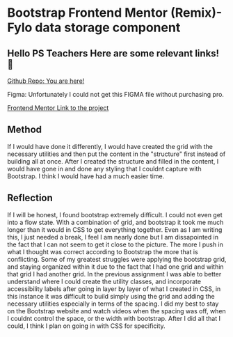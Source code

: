 # Bootstrap Frontend Mentor (Remix)- Fylo data storage component


## Hello PS Teachers Here are some relevant links! 👋


[Github Repo: You are here!](https://github.com/4Drea4/AndreaE_SBA3)

Figma: Unfortunately I could not get this FIGMA file without purchasing pro. 

[Frontend Mentor Link to the project](https://www.frontendmentor.io/challenges/fylo-data-storage-component-1dZPRbV5n?tab=downloads) 

## Method
If I would have done it differently, I would have created the grid with the necessary utilities and then put the content in the "structure" first instead of building all at once. After I created the structure and filled in the content, I would have gone in and done any styling that I couldnt capture with Bootstrap. I think I would have had a much easier time. 

## Reflection

If I will be honest, I found bootstrap extremely difficult. I could not even get into a flow state. With a combination of grid, and bootstrap it took me much longer than it would in CSS to get everything together. Even as I am writing this, I just needed a break, I feel I am nearly done but I am dissapointed in the fact that I can not seem to get it close to the picture. The more I push in what I thought was correct according to Bootstrap the more that is conflicting. 
Some of my greatest struggles were applying the bootstrap grid, and staying organized within it due to the fact that I had one grid and within that grid I had another grid. In the previous assignment I was able to better understand where I could create the utility classes, and incorporate accessibility labels after going in layer by layer of what I created in CSS, in this instance it was difficult to build simply using the grid and adding the necessary utilities especially in terms of the spacing. 
I did my best to stay on the Bootstrap website and watch videos when the spacing was off, when I couldnt control the space, or the width with bootstrap. After I did all that I could, I think I plan on going in with CSS for specificity. 
